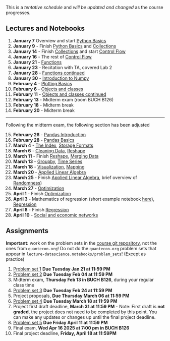 This is a *tentative schedule* and *will be updated and changed* as the course progresses.

## Lectures and Notebooks
1. **January 7** Overview and start [Python Basics](https://datascience.quantecon.org/python_fundamentals/basics.html)
2. **January 9** - Finish [Python Basics](https://datascience.quantecon.org/python_fundamentals/basics.html) and [Collections](https://datascience.quantecon.org/python_fundamentals/collections.html)
3. **January 14** - Finish [Collections](https://datascience.quantecon.org/python_fundamentals/collections.html) and start [Control Flow](https://datascience.quantecon.org/python_fundamentals/control_flow.html)
4. **January 16** - The rest of [Control Flow](https://datascience.quantecon.org/python_fundamentals/control_flow.html)
5. **January 21** - [Functions](https://datascience.quantecon.org/python_fundamentals/functions.html)
6. **January 23** - Recitation with TA, covered Lab 2
7. **January 28** - [Functions continued](https://datascience.quantecon.org/python_fundamentals/functions.html)
8. **January 30** - [Introduction to Numpy](https://datascience.quantecon.org/scientific/numpy_arrays.html)
9.  **February 4** - [Plotting Basics](https://datascience.quantecon.org/scientific/plotting.html)
10. **February 6** - [Objects and classes](./extra/objects-and-classes.ipynb)
11. **February 11** - [Objects and classes continued](./extra/objects-and-classes.ipynb)
12. **February 13** - Midterm exam (room BUCH B126)
13. **February 18** - Midterm break
14. **February 20** - Midterm break
--------------------------------------------------------------------------------------------------------------------------
Following the midterm exam, the following section has been adjusted

15. **February 26** - [Pandas Introduction](https://datascience.quantecon.org/pandas/intro.html)
16. **February 28** - [Pandas Basics](https://datascience.quantecon.org/pandas/basics.html)
17. **March 4** -  [The Index](https://datascience.quantecon.org/pandas/the_index.html), [Storage Formats](https://datascience.quantecon.org/pandas/storage_formats.html)
18. **March 6** - [Cleaning Data](https://datascience.quantecon.org/pandas/data_clean.html), [Reshape](https://datascience.quantecon.org/pandas/reshape.html)
19. **March 11** - Finish [Reshape](https://datascience.quantecon.org/tools/matplotlib.html), [Merging Data](https://datascience.quantecon.org/pandas/merge.html)
20. **March 13** - [Groupby](https://datascience.quantecon.org/pandas/groupby.html), [Time Series](https://datascience.quantecon.org/pandas/timeseries.html)
21. **March 18** - [Visualization](https://datascience.quantecon.org/tools/matplotlib.html), [Mapping](https://datascience.quantecon.org/tools/maps.html)
22. **March 20** - [Applied Linear Algebra](https://datascience.quantecon.org/scientific/applied_linalg.html)
23. **March 25** - Finish [Applied Linear Algebra](https://datascience.quantecon.org/scientific/applied_linalg.html), brief overview of [Randomness](https://datascience.quantecon.org/scientific/randomness.html))
24. **March 27** - [Optimization](https://datascience.quantecon.org/scientific/optimization.html)
25. **April 1** - Finish [Optimization](https://datascience.quantecon.org/scientific/optimization.html)
26. **April 3** - Mathematics of regression (short example notebook [here](./extra/optimization_example_regression.ipynb)), [Regression](https://datascience.quantecon.org/tools/regression.html)
27. **April 8** - Finish [Regression](https://datascience.quantecon.org/tools/regression.html)
28. **April 10** - [Social and economic networks](https://datascience.quantecon.org/applications/networks.html)

## Assignments
**Important:** work on the problem sets in the [course git repository](https://github.com/ubcecon/ECON323_2025_Spring/tree/master/problem_sets), not the ones from `quantecon.org`! Do not do the `quantecon.org` problem sets that appear in `lecture-datascience.notebooks/problem_sets`! (Except as practice)
1. [Problem set 1](./problem_sets/problem_set_1.ipynb) **Due Tuesday Jan 21 at 11:59 PM**
2. [Problem set 2](./problem_sets/problem_set_2.ipynb) **Due Tuesday Feb 04 at 11:59 PM**
3. Midterm exam, **Thursday Feb 13 in BUCH B126**, during your regular class time
4. [Problem set 3](./problem_sets/problem_set_3.ipynb) **Due Tuesday Feb 24 at 11:59 PM**
5. Project proposals, **Due Thursday March 06 at 11:59 PM**
6. [Problem set 4](./problem_sets/problem_set_4.ipynb) **Due Tuesday March 18 at 11:59 PM**
8. Project first draft deadline, **March 31 at 11:59 PM** - Note: First draft is **not graded**, the project does not need to be completed by this point. You can make any updates or changes up until the final project deadline.
9. [Problem set 5](./problem_sets/problem_set_5.ipynb) **Due Friday April 11 at 11:59 PM**
10. Final exam, **Wed Apr 16 2025 at 7:00 pm in BUCH B126**
11. Final project deadline, **Friday, April 18 at 11:59PM**
